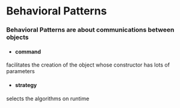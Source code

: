 # Behavioral Patterns

### Behavioral Patterns are about communications between objects

- #### command
facilitates the creation of the object whose constructor has lots of parameters

- #### strategy
selects the algorithms on runtime
